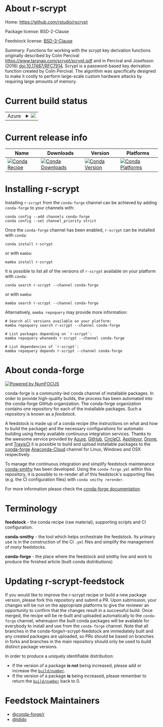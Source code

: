 About r-scrypt
==============

Home: https://github.com/rstudio/rscrypt

Package license: BSD-2-Clause

Feedstock license: [BSD-3-Clause](https://github.com/conda-forge/r-scrypt-feedstock/blob/main/LICENSE.txt)

Summary: Functions for working with the scrypt key derivation functions originally described by Colin Percival <https://www.tarsnap.com/scrypt/scrypt.pdf> and in Percival and Josefsson (2016) <doi:10.17487/RFC7914>. Scrypt is a password-based key derivation function created by Colin Percival. The algorithm was specifically designed to make it costly to perform large-scale custom hardware attacks by requiring large amounts of memory.

Current build status
====================


<table>
    
  <tr>
    <td>Azure</td>
    <td>
      <details>
        <summary>
          <a href="https://dev.azure.com/conda-forge/feedstock-builds/_build/latest?definitionId=13985&branchName=main">
            <img src="https://dev.azure.com/conda-forge/feedstock-builds/_apis/build/status/r-scrypt-feedstock?branchName=main">
          </a>
        </summary>
        <table>
          <thead><tr><th>Variant</th><th>Status</th></tr></thead>
          <tbody><tr>
              <td>linux_64_r_base4.0</td>
              <td>
                <a href="https://dev.azure.com/conda-forge/feedstock-builds/_build/latest?definitionId=13985&branchName=main">
                  <img src="https://dev.azure.com/conda-forge/feedstock-builds/_apis/build/status/r-scrypt-feedstock?branchName=main&jobName=linux&configuration=linux_64_r_base4.0" alt="variant">
                </a>
              </td>
            </tr><tr>
              <td>linux_64_r_base4.1</td>
              <td>
                <a href="https://dev.azure.com/conda-forge/feedstock-builds/_build/latest?definitionId=13985&branchName=main">
                  <img src="https://dev.azure.com/conda-forge/feedstock-builds/_apis/build/status/r-scrypt-feedstock?branchName=main&jobName=linux&configuration=linux_64_r_base4.1" alt="variant">
                </a>
              </td>
            </tr><tr>
              <td>osx_64_r_base4.0</td>
              <td>
                <a href="https://dev.azure.com/conda-forge/feedstock-builds/_build/latest?definitionId=13985&branchName=main">
                  <img src="https://dev.azure.com/conda-forge/feedstock-builds/_apis/build/status/r-scrypt-feedstock?branchName=main&jobName=osx&configuration=osx_64_r_base4.0" alt="variant">
                </a>
              </td>
            </tr><tr>
              <td>osx_64_r_base4.1</td>
              <td>
                <a href="https://dev.azure.com/conda-forge/feedstock-builds/_build/latest?definitionId=13985&branchName=main">
                  <img src="https://dev.azure.com/conda-forge/feedstock-builds/_apis/build/status/r-scrypt-feedstock?branchName=main&jobName=osx&configuration=osx_64_r_base4.1" alt="variant">
                </a>
              </td>
            </tr><tr>
              <td>win_64_r_base4.0</td>
              <td>
                <a href="https://dev.azure.com/conda-forge/feedstock-builds/_build/latest?definitionId=13985&branchName=main">
                  <img src="https://dev.azure.com/conda-forge/feedstock-builds/_apis/build/status/r-scrypt-feedstock?branchName=main&jobName=win&configuration=win_64_r_base4.0" alt="variant">
                </a>
              </td>
            </tr><tr>
              <td>win_64_r_base4.1</td>
              <td>
                <a href="https://dev.azure.com/conda-forge/feedstock-builds/_build/latest?definitionId=13985&branchName=main">
                  <img src="https://dev.azure.com/conda-forge/feedstock-builds/_apis/build/status/r-scrypt-feedstock?branchName=main&jobName=win&configuration=win_64_r_base4.1" alt="variant">
                </a>
              </td>
            </tr>
          </tbody>
        </table>
      </details>
    </td>
  </tr>
</table>

Current release info
====================

| Name | Downloads | Version | Platforms |
| --- | --- | --- | --- |
| [![Conda Recipe](https://img.shields.io/badge/recipe-r--scrypt-green.svg)](https://anaconda.org/conda-forge/r-scrypt) | [![Conda Downloads](https://img.shields.io/conda/dn/conda-forge/r-scrypt.svg)](https://anaconda.org/conda-forge/r-scrypt) | [![Conda Version](https://img.shields.io/conda/vn/conda-forge/r-scrypt.svg)](https://anaconda.org/conda-forge/r-scrypt) | [![Conda Platforms](https://img.shields.io/conda/pn/conda-forge/r-scrypt.svg)](https://anaconda.org/conda-forge/r-scrypt) |

Installing r-scrypt
===================

Installing `r-scrypt` from the `conda-forge` channel can be achieved by adding `conda-forge` to your channels with:

```
conda config --add channels conda-forge
conda config --set channel_priority strict
```

Once the `conda-forge` channel has been enabled, `r-scrypt` can be installed with `conda`:

```
conda install r-scrypt
```

or with `mamba`:

```
mamba install r-scrypt
```

It is possible to list all of the versions of `r-scrypt` available on your platform with `conda`:

```
conda search r-scrypt --channel conda-forge
```

or with `mamba`:

```
mamba search r-scrypt --channel conda-forge
```

Alternatively, `mamba repoquery` may provide more information:

```
# Search all versions available on your platform:
mamba repoquery search r-scrypt --channel conda-forge

# List packages depending on `r-scrypt`:
mamba repoquery whoneeds r-scrypt --channel conda-forge

# List dependencies of `r-scrypt`:
mamba repoquery depends r-scrypt --channel conda-forge
```


About conda-forge
=================

[![Powered by
NumFOCUS](https://img.shields.io/badge/powered%20by-NumFOCUS-orange.svg?style=flat&colorA=E1523D&colorB=007D8A)](https://numfocus.org)

conda-forge is a community-led conda channel of installable packages.
In order to provide high-quality builds, the process has been automated into the
conda-forge GitHub organization. The conda-forge organization contains one repository
for each of the installable packages. Such a repository is known as a *feedstock*.

A feedstock is made up of a conda recipe (the instructions on what and how to build
the package) and the necessary configurations for automatic building using freely
available continuous integration services. Thanks to the awesome service provided by
[Azure](https://azure.microsoft.com/en-us/services/devops/), [GitHub](https://github.com/),
[CircleCI](https://circleci.com/), [AppVeyor](https://www.appveyor.com/),
[Drone](https://cloud.drone.io/welcome), and [TravisCI](https://travis-ci.com/)
it is possible to build and upload installable packages to the
[conda-forge](https://anaconda.org/conda-forge) [Anaconda-Cloud](https://anaconda.org/)
channel for Linux, Windows and OSX respectively.

To manage the continuous integration and simplify feedstock maintenance
[conda-smithy](https://github.com/conda-forge/conda-smithy) has been developed.
Using the ``conda-forge.yml`` within this repository, it is possible to re-render all of
this feedstock's supporting files (e.g. the CI configuration files) with ``conda smithy rerender``.

For more information please check the [conda-forge documentation](https://conda-forge.org/docs/).

Terminology
===========

**feedstock** - the conda recipe (raw material), supporting scripts and CI configuration.

**conda-smithy** - the tool which helps orchestrate the feedstock.
                   Its primary use is in the construction of the CI ``.yml`` files
                   and simplify the management of *many* feedstocks.

**conda-forge** - the place where the feedstock and smithy live and work to
                  produce the finished article (built conda distributions)


Updating r-scrypt-feedstock
===========================

If you would like to improve the r-scrypt recipe or build a new
package version, please fork this repository and submit a PR. Upon submission,
your changes will be run on the appropriate platforms to give the reviewer an
opportunity to confirm that the changes result in a successful build. Once
merged, the recipe will be re-built and uploaded automatically to the
`conda-forge` channel, whereupon the built conda packages will be available for
everybody to install and use from the `conda-forge` channel.
Note that all branches in the conda-forge/r-scrypt-feedstock are
immediately built and any created packages are uploaded, so PRs should be based
on branches in forks and branches in the main repository should only be used to
build distinct package versions.

In order to produce a uniquely identifiable distribution:
 * If the version of a package **is not** being increased, please add or increase
   the [``build/number``](https://docs.conda.io/projects/conda-build/en/latest/resources/define-metadata.html#build-number-and-string).
 * If the version of a package **is** being increased, please remember to return
   the [``build/number``](https://docs.conda.io/projects/conda-build/en/latest/resources/define-metadata.html#build-number-and-string)
   back to 0.

Feedstock Maintainers
=====================

* [@conda-forge/r](https://github.com/conda-forge/r/)
* [@tdido](https://github.com/tdido/)

